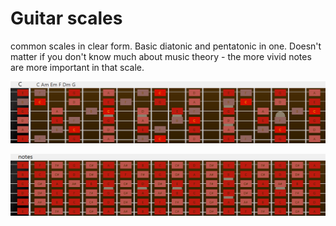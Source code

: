 # Guitar scales
common scales in clear form. Basic diatonic and pentatonic in one. Doesn't matter if you don't know much about music theory - the more vivid notes are more important in that scale.

![Guitar C Scale](/Scale%20C.png)

![Guitar all notes on fret](/Scale%20notes.png)
